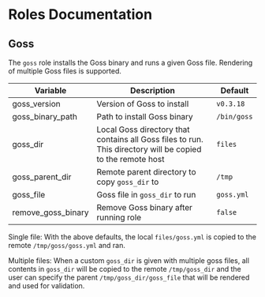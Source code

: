 # Roles Documentation

## Goss
The `goss` role installs the Goss binary and runs a given Goss file. Rendering of
multiple Goss files is supported.

| Variable   | Description    | Default |
|--------------- | --------------- | ---------|
| goss_version   | Version of Goss to install | `v0.3.18` |
| goss_binary_path | Path to install Goss binary | `/bin/goss` |
| goss_dir   | Local Goss directory that contains all Goss files to run. This directory will be copied to the remote host | `files` |
| goss_parent_dir | Remote parent directory to copy `goss_dir` to | `/tmp` |
| goss_file | Goss file in `goss_dir` to run | `goss.yml` |
| remove_goss_binary | Remove Goss binary after running role | `false` |

Single file: With the above defaults, the local `files/goss.yml` is copied to the remote
`/tmp/goss/goss.yml` and ran.

Multiple files: When a custom `goss_dir` is given with multiple goss
files, all contents in `goss_dir` will be copied to the remote `/tmp/goss_dir` and
the user can specify the parent `/tmp/goss_dir/goss_file` that will be rendered and used for
validation.
